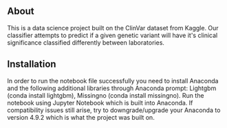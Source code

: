 ## About
This is a data science project built on the ClinVar dataset from Kaggle. Our classifier attempts to predict if a given genetic variant will have it's clinical significance classified differently between laboratories.

## Installation
In order to run the notebook file successfully you need to install Anaconda and the following additional libraries through Anaconda prompt:
Lightgbm (conda install lightgbm),
Missingno (conda install missingno).
Run the notebook using Jupyter Notebook which is built into Anaconda. If compatibility issues still arise, try to downgrade/upgrade your Anaconda to version 4.9.2 which is what the project was built on.